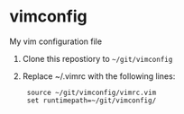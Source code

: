 vimconfig
=========

My vim configuration file

1. Clone this repostiory to `~/git/vimconfig`
2. Replace ~/.vimrc with the following lines:

        source ~/git/vimconfig/vimrc.vim
        set runtimepath=~/git/vimconfig/

